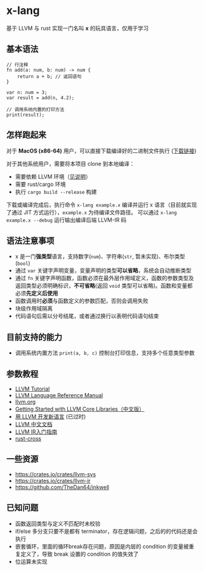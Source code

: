 # x-lang

基于 LLVM 与 rust 实现一门名叫 **x** 的玩具语言，仅用于学习

## 基本语法

```
// 行注释
fn add(a: num, b: num) -> num {
    return a + b; // 返回语句
}

var n: num = 3;
var result = add(n, 4.2);

// 调用系统内置的打印方法
print(result);
```

## 怎样跑起来
对于 **MacOS (x86-64)** 用户，可以直接下载编译好的二进制文件执行 ([下载链接](https://github.com/peakchen90/x-lang/releases/tag/v0.0.1))

对于其他系统用户，需要将本项目 clone 到本地编译：
- 需要依赖 LLVM 环境（[见说明](./compiler/codegen/README.md)）
- 需要 rust/cargo 环境
- 执行 `cargo build --release` 构建

下载或编译完成后，执行命令 `x-lang example.x` 编译并运行 x 语言（目前就实现了通过 JIT 方式运行），`example.x` 为待编译文件路径。
可以通过 `x-lang example.x --debug` 运行输出编译后端 LLVM-IR 码

## 语法注意事项
- x 是一门**强类型**语言，支持数字(`num`)、字符串(`str`, 暂未实现)、布尔类型(`bool`)
- 通过 `var` 关键字声明变量，变量声明的类型**可以省略**，系统会自动推断类型
- 通过 `fn` 关键字声明函数，函数必须在最外层作用域定义，函数的参数类型及返回类型必须明确标识，**不可省略**(返回 `void` 类型可以省略)。函数和变量都必须**先定义后使用**
- 函数调用时**必须**与函数定义的参数匹配，否则会调用失败
- 块级作用域隔离
- 代码语句后需以分号结尾，或者通过换行以表明代码语句结束

## 目前支持的能力
- 调用系统内置方法 `print(a, b, c)` 控制台打印信息，支持多个任意类型参数


## 参数教程

- [LLVM Tutorial](https://releases.llvm.org/13.0.0/docs/tutorial/index.html)
- [LLVM Language Reference Manual](https://releases.llvm.org/13.0.0/docs/LangRef.html)
- [llvm.org](https://llvm.org/)
- [Getting Started with LLVM Core Libraries（中文版）](https://getting-started-with-llvm-core-libraries-zh-cn.readthedocs.io/zh_CN/latest/index.html)
- [用 LLVM 开发新语言](https://llvm-tutorial-cn.readthedocs.io/en/latest/index.html) (已过时)
- [LLVM 中文文档](https://llvm.liuxfe.com/)
- [LLVM IR入门指南](https://github.com/Evian-Zhang/llvm-ir-tutorial)
- [rust-cross](https://github.com/japaric/rust-cross)

## 一些资源

- https://crates.io/crates/llvm-sys
- https://crates.io/crates/llvm-ir
- https://github.com/TheDan64/inkwell

## 已知问题
- 函数返回类型与定义不匹配时未校验
- if/else 多分支只要不是都有 terminator，存在逻辑问题，之后的的代码还是会执行
- 嵌套循环，里面的循环break存在问题，原因是内层的 condition 的变量被重复定义了，导致 break 设置的 condition 的值失效了
- 位运算未实现